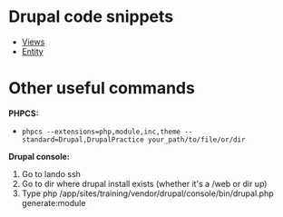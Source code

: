 # Drupal code snippets

 - [Views](views.md)
 - [Entity](entity.md)

# Other useful commands
**PHPCS:**
 - `phpcs --extensions=php,module,inc,theme --standard=Drupal,DrupalPractice your_path/to/file/or/dir`
 
**Drupal console:**
1. Go to lando ssh
2. Go to dir where drupal install exists (whether it's a /web or dir up)
3. Type php /app/sites/training/vendor/drupal/console/bin/drupal.php generate:module
